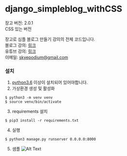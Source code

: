 # django_simpleblog_withCSS

장고 버전: 2.0.1     
CSS 있는 버전

장고로 심플 블로그 만들기 강의의 전체 코드입니다.   
블로그 강의: [링크](https://blog.naver.com/godori91/221197956351)  
유튜브 강의: [링크](https://youtu.be/xe1cufuUNGw)  
이메일: <skyepodium@gmail.com>  





### 설치

1. [python3.6](https://www.python.org/downloads/) 이상이 설치되어 있어야합니다.
2. 가상환경 생성 및 활성화
```
$ python3 -m venv venv
$ source venv/bin/activate
```

3. requirements 설치
```
$ pip3 install -r requirements.txt
```
4. 실행   
```
$ python3 manage.py runserver 0.0.0.0:8000
```

5. 샘플
![Alt Text](https://github.com/skyepodium/django_simpleblog_withCSS/raw/master/blog/media/blog_final.gif)